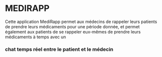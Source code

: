 # MEDIRAPP
Cette application MediRapp permet aux médecins de rappeler leurs patients de prendre leurs médicaments pour une période donnée, et permet également aux patients de se rappeler eux-mêmes de prendre leurs médicaments à temps 
avec un <h3>chat temps réel entre le patient et le médecin </h3>
